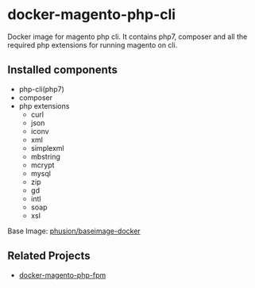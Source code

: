 docker-magento-php-cli
=============================
Docker image for magento php cli. It contains php7, composer and all the required php extensions for running magento on cli.

## Installed components
* php-cli(php7)
* composer
* php extensions
  * curl
  * json
  * iconv
  * xml
  * simplexml
  * mbstring
  * mcrypt
  * mysql
  * zip
  * gd
  * intl
  * soap
  * xsl

Base Image: [phusion/baseimage-docker](https://github.com/phusion/baseimage-docker)

## Related Projects
* [docker-magento-php-fpm](https://github.com/ojhaujjwal/docker-magento-php-fpm)
